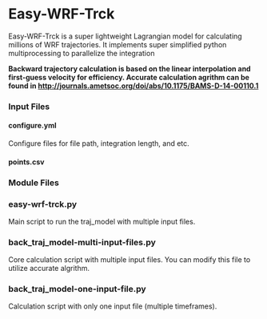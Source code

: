 # Easy-WRF-Trck
Easy-WRF-Trck is a super lightweight Lagrangian model for calculating millions of WRF trajectories. 
It implements super simplified python multiprocessing to parallelize the integration 



**Backward trajectory calculation is based on the linear interpolation and first-guess velocity for efficiency. Accurate calculation agrithm can be found in http://journals.ametsoc.org/doi/abs/10.1175/BAMS-D-14-00110.1**


### Input Files

#### configure.yml
Configure files for file path, integration length, and etc.

#### points.csv


### Module Files

### easy-wrf-trck.py
Main script to run the traj_model with multiple input files. 

### back_traj_model-multi-input-files.py 
Core calculation script with multiple input files. You can modify this file to utilize accurate algrithm.

### back_traj_model-one-input-file.py
Calculation script with only one input file (multiple timeframes).

